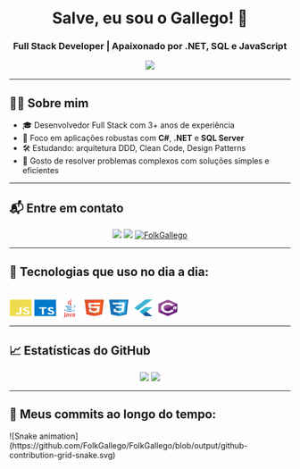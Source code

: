 
<h1 align="center">Salve, eu sou o Gallego! 👋</h1>
<h3 align="center">Full Stack Developer | Apaixonado por .NET, SQL e JavaScript</h3>

<div align="center">
  <img src="https://media.giphy.com/media/v1.Y2lkPTc5MGI3NjExdXhhaW4yM3kza3RhZjVzOXoweXhqaXA2ajU2bmgycWY2bzU5cHlhNiZlcD12MV9pbnRlcm5hbF9naWZfYnlfaWQmY3Q9Zw/2IudUHdI075HL02Pkk/giphy.gif" width="200"/>
</div>

---

## 🧑‍💻 Sobre mim

- 🎓 Desenvolvedor Full Stack com 3+ anos de experiência
- 💼 Foco em aplicações robustas com **C#**, **.NET** e **SQL Server**
- 🛠️ Estudando: arquitetura DDD, Clean Code, Design Patterns
- 🎯 Gosto de resolver problemas complexos com soluções simples e eficientes

---

## 📬 Entre em contato

<div align="center">
  <a href="mailto:joaogallegopolo@gmail.com"><img src="https://img.shields.io/badge/-Gmail-%23333?style=for-the-badge&logo=gmail&logoColor=white"></a>
  <a href="https://www.linkedin.com/in/jo%C3%A3o-gallego/" target="_blank"><img src="https://img.shields.io/badge/-LinkedIn-%230077B5?style=for-the-badge&logo=linkedin&logoColor=white"></a>
  <a href="https://github.com/antonkomarev/github-profile-views-counter">
    <img src="https://komarev.com/ghpvc/?username=FolkGallego&style=for-the-badge" alt="FolkGallego" />
  </a>
</div>

---

## 🚀 Tecnologias que uso no dia a dia:

<div style="display: inline_block"><br>
  <img align="center" alt="Gallego-Js" height="30" width="40" src="https://raw.githubusercontent.com/devicons/devicon/master/icons/javascript/javascript-plain.svg">
  <img align="center" alt="Gallego-Ts" height="30" width="40" src="https://raw.githubusercontent.com/devicons/devicon/master/icons/typescript/typescript-plain.svg">
  <img align="center" alt="Gallego-Java" height="36" width="40" src="https://raw.githubusercontent.com/devicons/devicon/master/icons/java/java-original-wordmark.svg">
  <img align="center" alt="Gallego-HTML" height="30" width="40" src="https://raw.githubusercontent.com/devicons/devicon/master/icons/html5/html5-original.svg">
  <img align="center" alt="Gallego-CSS" height="30" width="40" src="https://raw.githubusercontent.com/devicons/devicon/master/icons/css3/css3-original.svg">
  <img align="center" alt="Gallego-Flutter" height="30" width="40" src="https://raw.githubusercontent.com/devicons/devicon/master/icons/flutter/flutter-original.svg">
  <img align="center" alt="Gallego-Csharp" height="30" width="40" src="https://raw.githubusercontent.com/devicons/devicon/master/icons/csharp/csharp-original.svg">
</div>

---

## 📈 Estatísticas do GitHub

<div align="center">
  <img height="160em" src="https://github-readme-stats.vercel.app/api?username=FolkGallego&show_icons=true&theme=tokyonight&include_all_commits=true&count_private=true"/>
  <img height="160em" src="https://github-readme-stats.vercel.app/api/top-langs/?username=FolkGallego&layout=compact&langs_count=7&theme=tokyonight"/>
</div>

---

## 🐍 Meus commits ao longo do tempo:

<div>  
  ![Snake animation](https://github.com/FolkGallego/FolkGallego/blob/output/github-contribution-grid-snake.svg)
</div>

